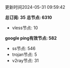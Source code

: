 更新时间2024-05-31 09:59:42

**总订阅: 35**
**总节点: 6310**
- vless节点: 10

**google ping有效节点: 582**
- ss节点: 546
- trojan节点: 5
- v2ray节点: 31
